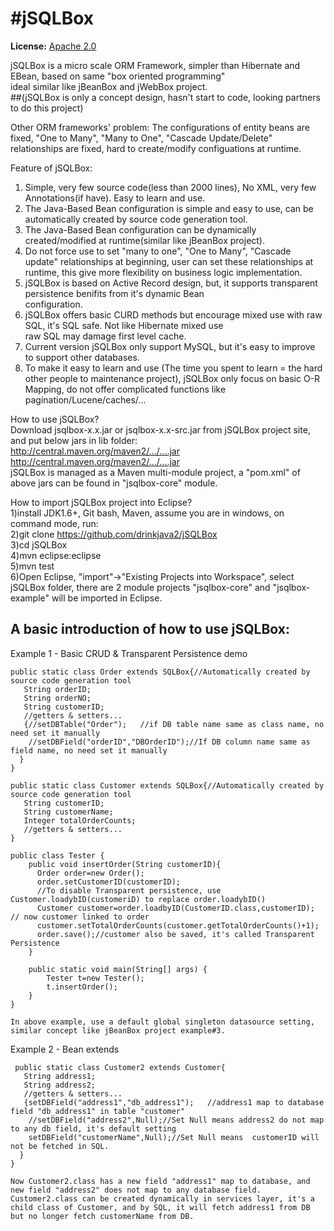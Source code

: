 #jSQLBox
====

**License:** [Apache 2.0](http://www.apache.org/licenses/LICENSE-2.0)

jSQLBox is a micro scale ORM Framework, simpler than Hibernate and EBean, based on same "box oriented programming"  
ideal similar like jBeanBox and jWebBox project.  
##(jSQLBox is only a concept design,  hasn't start to code, looking partners to do this project)  

Other ORM frameworks' problem:
The configurations of entity beans are fixed, "One to Many", "Many to One", "Cascade Update/Delete" relationships
are fixed, hard to create/modify configuations at runtime.  

Feature of jSQLBox:  
1) Simple, very few source code(less than 2000 lines), No XML, very few Annotations(if have). Easy to learn and use.  
2) The Java-Based Bean configuration is simple and easy to use, can be automatically created by source code generation tool.  
3) The Java-Based Bean configuration can be dynamically created/modified at runtime(similar like jBeanBox project).  
4) Do not force use to set "many to one", "One to Many", "Cascade update" relationships at beginning, user can set these relationships at runtime, this give more flexibility on business logic implementation.
5) jSQLBox is based on Active Record design, but, it supports transparent persistence benifits from it's dynamic Bean  
configuration.  
6) jSQLBox offers basic CURD methods but encourage mixed use with raw SQL, it's SQL safe. Not like Hibernate mixed use  
raw SQL may damage first level cache.
7) Current version jSQLBox only support MySQL, but it's easy to improve to support other databases.  
8) To make it easy to learn and use (The time you spent to learn = the hard other people to maintenance project), jSQLBox only focus on basic O-R Mapping, do not offer complicated functions like pagination/Lucene/caches/...

How to use jSQLBox?  
Download jsqlbox-x.x.jar or jsqlbox-x.x-src.jar from jSQLBox project site, and put below jars in lib folder:  
http://central.maven.org/maven2/.../....jar  
http://central.maven.org/maven2/.../....jar  
jSQLBox is managed as a Maven multi-module project, a "pom.xml" of above jars can be found in "jsqlbox-core" module.  

How to import jSQLBox project into Eclipse?  
1)install JDK1.6+, Git bash, Maven, assume you are in windows, on command mode, run:  
2)git clone https://github.com/drinkjava2/jSQLBox  
3)cd jSQLBox  
4)mvn eclipse:eclipse  
5)mvn test  
6)Open Eclipse, "import"->"Existing Projects into Workspace", select jSQLBox folder, there are 2 module projects "jsqlbox-core" and "jsqlbox-example" will be imported in Eclipse. 

A basic introduction of how to use jSQLBox:
---
Example 1 - Basic CRUD & Transparent Persistence demo
```
public static class Order extends SQLBox{//Automatically created by source code generation tool
   String orderID;  
   String orderNO;  
   String customerID;  
   //getters & setters...
   {//setDBTable("Order");   //if DB table name same as class name, no need set it manually 
    //setDBField("orderID","DBOrderID");//If DB column name same as field name, no need set it manually 
  }
}

public static class Customer extends SQLBox{//Automatically created by source code generation tool
   String customerID; 
   String customerName;  
   Integer totalOrderCounts;
   //getters & setters...
} 

public class Tester {
    public void insertOrder(String customerID){
      Order order=new Order();
      order.setCustomerID(customerID);
      //To disable Transparent persistence, use Customer.loadybID(customeriD) to replace order.loadybID()
      Customer customer=order.loadbyID(CustomerID.class,customerID); // now customer linked to order 
      customer.setTotalOrderCounts(customer.getTotalOrderCounts()+1);
      order.save();//customer also be saved, it's called Transparent Persistence
    }
    
    public static void main(String[] args) {
        Tester t=new Tester();
        t.insertOrder();
    }
} 

In above example, use a default global singleton datasource setting, similar concept like jBeanBox project example#3.
```
 
Example 2 - Bean extends
```
 public static class Customer2 extends Customer{ 
   String address1;
   String address2;
   //getters & setters...
   {setDBField("address1","db_address1");   //address1 map to database field "db_address1" in table "customer"
    //setDBField("address2",Null);//Set Null means address2 do not map to any db field, it's default setting
    setDBField("customerName",Null);//Set Null means  customerID will not be fetched in SQL.
  }
} 

Now Customer2.class has a new field "address1" map to database, and new field "address2" does not map to any database field.
Customer2.class can be created dynamically in services layer, it's a child class of Customer, and by SQL, it will fetch address1 from DB but no longer fetch customerName from DB.
```

